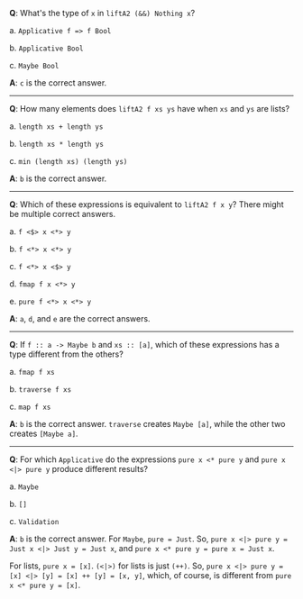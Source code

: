 **Q**: What's the type of `x` in `liftA2 (&&) Nothing x`?

a. `Applicative f => f Bool`

b. `Applicative Bool`

c. `Maybe Bool`

**A**: `c` is the correct answer.

---

**Q**: How many elements does `liftA2 f xs ys` have when `xs` and `ys` are lists?

a. `length xs + length ys`

b. `length xs * length ys`

c. `min (length xs) (length ys)`

**A**: `b` is the correct answer.

---

**Q**: Which of these expressions is equivalent to `liftA2 f x y`? There might be multiple correct answers.

a. `f <$> x <*> y`

b. `f <*> x <*> y`

c. `f <*> x <$> y`

d. `fmap f x <*> y`

e. `pure f <*> x <*> y`

**A**: `a`, `d`, and `e` are the correct answers.

---

**Q**: If `f :: a -> Maybe b` and `xs :: [a]`, which of these expressions has a type different from the others?

a. `fmap f xs`

b. `traverse f xs`

c. `map f xs`

**A**: `b` is the correct answer. `traverse` creates `Maybe [a]`, while the other two creates `[Maybe a]`.

---

**Q**: For which `Applicative` do the expressions `pure x <* pure y` and `pure x <|> pure y` produce different results?

a. `Maybe`

b. `[]`

c. `Validation`

**A**: `b` is the correct answer. For `Maybe`, `pure = Just`. So, `pure x <|> pure y = Just x <|> Just y = Just x`, and `pure x <* pure y = pure x = Just x`.

For lists, `pure x = [x]`. `(<|>)` for lists is just `(++)`. So, `pure x <|> pure y = [x] <|> [y] = [x] ++ [y] = [x, y]`, which, of course, is different from `pure x <* pure y = [x]`.
